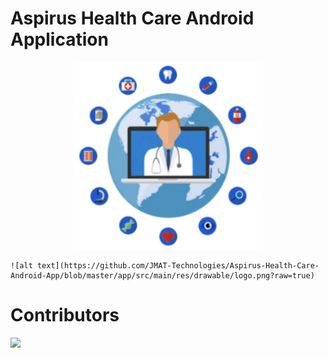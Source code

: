 # Aspirus Health Care Android Application
  <p align="center">
    <img width="300" height="300" src="https://github.com/JMAT-Technologies/Aspirus-Health-Care-Android-App/blob/master/app/src/main/res/drawable/logo.png">
  </p>

    ![alt text](https://github.com/JMAT-Technologies/Aspirus-Health-Care-Android-App/blob/master/app/src/main/res/drawable/logo.png?raw=true)

# Contributors
  <a href="https://github.com/JMAT-Technologies/Aspirus-Health-Care-Android-App/graphs/contributors">
    <img src="https://contrib.rocks/image?repo=JMAT-Technologies/Aspirus-Health-Care-Android-App" />
  </a>

